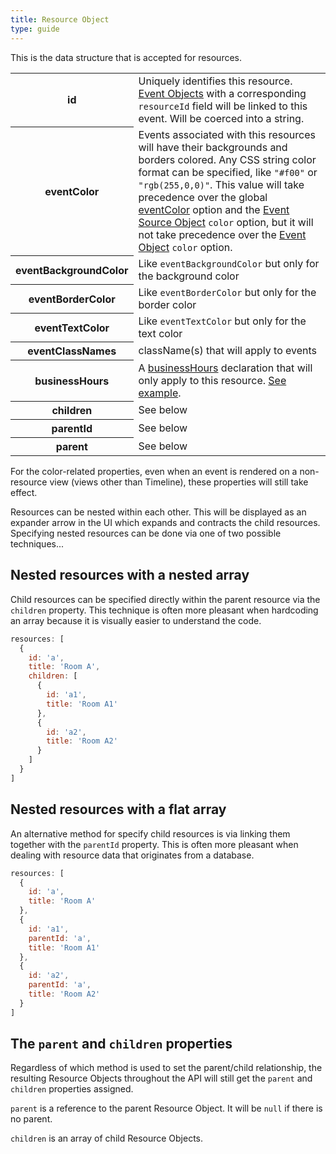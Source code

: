 ```yaml
---
title: Resource Object
type: guide
---
```


This is the data structure that is accepted for resources.

<table>
<tr>
<th>id</th>
<td>
Uniquely identifies this resource. <a href='event-object'>Event Objects</a> with a corresponding <code>resourceId</code> field will be linked to this event.
Will be coerced into a string.
</td>
</tr>
<tr>
<th>eventColor</th>
<td>
Events associated with this resources will have their backgrounds and borders colored. Any CSS string color format can be specified, like <code>"#f00"</code> or <code>"rgb(255,0,0)"</code>. This value will take precedence over the global <a href='eventColor'>eventColor</a> option and the <a href='event-source-object'>Event Source Object</a> <code>color</code> option, but it will not take precedence over the <a href='event-object'>Event Object</a> <code>color</code> option.
</td>
</tr>
<tr>
<th>eventBackgroundColor</th>
<td>
Like <code>eventBackgroundColor</code> but only for the background color
</td>
</tr>
<tr>
<th>eventBorderColor</th>
<td>
Like <code>eventBorderColor</code> but only for the border color
</td>
</tr>
<tr>
<th>eventTextColor</th>
<td>
Like <code>eventTextColor</code> but only for the text color
</td>
</tr>
<tr>
<th>eventClassNames</th>
<td>
className(s) that will apply to events
</td>
</tr>
<tr>
<th>businessHours</th>
<td>
A <a href='businessHours'>businessHours</a> declaration
that will only apply to this resource.
<a href='businessHours-per-resource'>See example</a>.
</td>
</tr>
<tr>
<th>children</th>
<td>
See below
</td>
</tr>
<tr>
<th>parentId</th>
<td>
See below
</td>
</tr>
<tr>
<th>parent</th>
<td>
See below
</td>
</tr>
</table>

For the color-related properties, even when an event is rendered on a non-resource view (views other than Timeline), these properties will still take effect.

Resources can be nested within each other. This will be displayed as an expander arrow in the UI which expands and contracts the child resources. Specifying nested resources can be done via one of two possible techniques...


## Nested resources with a nested array

Child resources can be specified directly within the parent resource via the `children` property. This technique is often more pleasant when hardcoding an array because it is visually easier to understand the code.

```js
resources: [
  {
    id: 'a',
    title: 'Room A',
    children: [
      {
        id: 'a1',
        title: 'Room A1'
      },
      {
        id: 'a2',
        title: 'Room A2'
      }
    ]
  }
]
```

## Nested resources with a flat array

An alternative method for specify child resources is via linking them together with the `parentId` property. This is often more pleasant when dealing with resource data that originates from a database.

```js
resources: [
  {
    id: 'a',
    title: 'Room A'
  },
  {
    id: 'a1',
    parentId: 'a',
    title: 'Room A1'
  },
  {
    id: 'a2',
    parentId: 'a',
    title: 'Room A2'
  }
]
```

## The `parent` and `children` properties

Regardless of which method is used to set the parent/child relationship, the resulting Resource Objects throughout the API will still get the `parent` and `children` properties assigned.

`parent` is a reference to the parent Resource Object. It will be `null` if there is no parent.

`children` is an array of child Resource Objects.
